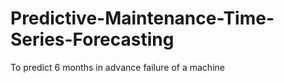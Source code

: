 # Predictive-Maintenance-Time-Series-Forecasting
To predict 6 months in advance failure of a machine
